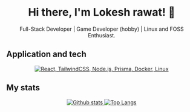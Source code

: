 <h1 align="center">Hi there, I'm Lokesh rawat! 👋</h1>
<p align="center">Full-Stack Developer | Game Developer (hobby) | Linux and FOSS Enthusiast.</p>

## Application and tech
<p align="center">
  <a href="#">
    <img src="https://skillicons.dev/icons?i=js,html,css,react,tailwindcss,vite,nodejs,mongodb,mysql,aws,py,firebase,docker,linux,neovim" alt="React, TailwindCSS, Node.js, Prisma, Docker, Linux">
  </a>
</p>

## My stats
<p align="center">
  <a href="#">
    <img src="https://github-readme-stats.vercel.app/api?username=BlueEnd07&theme=onedark&show_icons=true&hide_rank=true&custom_title=Stats&count_private=true&hide_border=true&hide=issues&line_height=24&bg_color=0d1117" alt="Github stats" />
    <img src="https://github-readme-stats.vercel.app/api/top-langs/?username=BlueEnd07&layout=compact&theme=onedark&count_private=true&hide_border=true&bg_color=0d1117" alt="Top Langs">
  </a>
</p>
